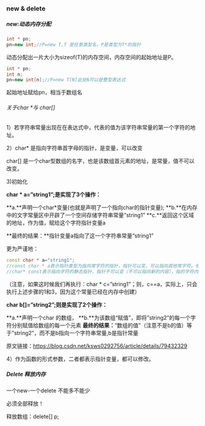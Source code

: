 ### new & delete

##### new:动态内存分配

```C++
int * pn;
pn=new int;//P=new T,T 是任意类型名，P是类型为T*的指针
```

动态分配出一片大小为sizeof(T)的内存空间，内存空间的起始地址是P。

```C++
int * pn;
int n;
pn=new int[n];//P=new T[N]此处N可以是整型表达式
```

起始地址赋给pn，相当于数组名

###### 关于char *与 char[]

1）若字符串常量出现在在表达式中，代表的值为该字符串常量的第一个字符的地址。

2）char* 是指向字符串首字母的指针，是变量，可以改变

char[] 是一个char型数组的名字，也是该数组首元素的地址，是常量，值不可以改变。

3)初始化

**char * a=”string1”;是实现了3个操作：**

**a.**声明一个char*变量(也就是声明了一个指向char的指针变量);
**b.**在内存中的文字常量区中开辟了一个空间存储字符串常量”string1”
**c.**返回这个区域的地址，作为值，赋给这个字符指针变量a

**最终的结果：**指针变量a指向了这一个字符串常量“string1”

更为严谨地：

```C++
const char * a="string1";
//const char * a表示指针类型为指向常字符的指针，指针可以变，可以指向其他常字符，但不能用指针来修改指向的字符
//char* const表示指向字符的静态指针，指针不可以变（不可以指向新的内容），指的字符内容可以变
```

（注意，如果这时候我们再执行：char * c=”string1”；则，c==a，实际上，只会执行上述步骤的1和3，因为这个常量已经在内存中创建）

**char b[]=”string2”;则是实现了2个操作：**

**a.**声明一个char 的数组，
**b.**为该数组“赋值”，即将”string2”的每一个字符分别赋值给数组的每一个元素
**最终的结果：**“数组的值”（注意不是b的值）等于”string2”，而不是b指向一个字符串常量,b是指针常量

原文链接：https://blog.csdn.net/ksws0292756/article/details/79432329

4）作为函数的形式参数，二者都表示指针变量，都可以修改。

##### Delete 释放内存

一个new-一个delete 不能多不能少

必须全部释放！

释放数组：delete[] p;